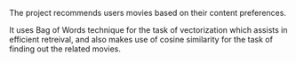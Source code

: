 The project recommends users movies based on their content preferences.

It uses Bag of Words technique for the task of vectorization which assists in efficient retreival, and also makes use of cosine similarity for the task of finding out the related movies.
